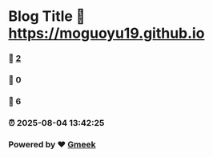 # Blog Title :link: https://moguoyu19.github.io 
### :page_facing_up: [2](https://moguoyu19.github.io/tag.html) 
### :speech_balloon: 0 
### :hibiscus: 6 
### :alarm_clock: 2025-08-04 13:42:25 
### Powered by :heart: [Gmeek](https://github.com/Meekdai/Gmeek)
